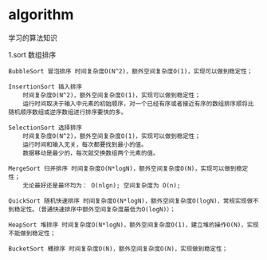 # algorithm
学习的算法知识


1.sort	数组排序

	BubbleSort 冒泡排序 时间复杂度O(N^2)，额外空间复杂度O(1)，实现可以做到稳定性；
	
	InsertionSort 插入排序
		时间复杂度O(N^2)，额外空间复杂度O(1)，实现可以做到稳定性；
		运行时间取决于输入中元素的初始顺序，对一个已经有序或者接近有序的数组排序顺将比随机顺序数组或逆序数组进行排序要快的多。
	
	SelectionSort 选择排序 
		时间复杂度O(N^2)，额外空间复杂度O(1)，实现可以做到稳定性；
		运行时间和输入无关，每次都要找到最小的值。
		数据移动是最少的，每次就交换数组两个元素的值。
	
	MergeSort 归并排序 时间复杂度O(N*logN)，额外空间复杂度O(N)，实现可以做到稳定性；
		无论最好还是最坏均为： O(nlgn); 空间复杂度为 O(n);
	
	QuickSort 随机快速排序 时间复杂度O(N*logN)，额外空间复杂度O(logN)，常规实现做不到稳定性。（普通快速排序中额外空间复杂度最低为O(logN)）；
	
	HeapSort 堆排序 时间复杂度O(N*logN)，额外空间复杂度O(1)，建立堆的操作O(N)，实现不能做到稳定性；
	
	BucketSort 桶排序 时间复杂度O(N)，额外空间复杂度O(N)，实现做到稳定性；
	
	
